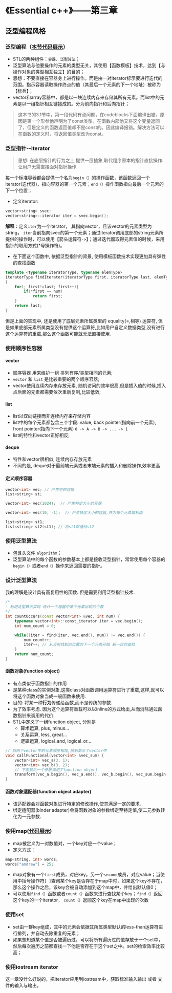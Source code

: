 # 《Essential c++》——第三章

## 泛型编程风格

### 泛型编程（[本节代码展示](../code/essential/genericVector.cpp)）

- STL的两种组件：`容器`、`泛型算法`；
- 泛型算法与他要操作的元素的类型无关，其使用【函数模板】技术，达到【与操作对象的类型相互独立】的目的；
- 思想：不要直接在容器身上进行操作。而是由一对iterator标示要进行迭代的范围。指示容器读取操作终点的值（其最后一个元素的下一个地址）被称为【标兵】；
- vector和array容器中，都是以一块连续内存来存储其所有元素。而list中的元素是以一组指针相互链接成的。分为前向指针和后向指针；

>这本书的3.1节中，第一段代码有点问题，在codeblocks下面编译出错。原因是第一个形参他声明为了const类型，在函数内部他又将这个变量返回了，但是定义的函数返回值却不是const的。因此编译报错。解决方法可以在函数的定义时，将返回值类型改为const。
>

### 泛型指针--iterator
> 思想: 在底层指针的行为之上,提供一层抽象,取代程序原本的指针直接操作.让用户无需直接面对指针操作.

每一个标准容器都会提供一个名为``begin（）``的操作函数，该函数返回一个iterator(迭代器)，指向容器的第一个元素；``end（）``操作函数指向最后一个元素的下一个位置；

- 定义iterator:
```c++
vector<string> svec;
vector<string>::iterator iter = svec.begin();
```
**解释**：定义``iter``为一个iterator， 其指向vector，且该vector的元素类型为string， ``iter``当前指向svec的第一个元素；通过iterator调用底部的string元素所提供的操作时，可以使用【箭头运算符``->``】；通过迭代器取得元素值的时候，采用指针的取用方式(*号操作符)。 


- 在下面这个函数中, 依据泛型指针的背景, 使用模板函数技术实现更加具有弹性的查找函数
```c++
template <typename iteratorType, typename elemType>
iteratorType findIterator(iteratorType first, iteratorType last, elemType &num)
{
    for(; first!=last; first++){
        if(*first == num)
            return first;
    }
    return last;
}
```
但是上面的实现中, 还是使用了底层元素所属类型的 equality(=,相等) 运算符, 但是如果底部元素所属类型没有提供这个运算符,比如用户自定义数据类型,没有进行这个运算符的重载,那么这个函数可能就无法直接使用. 


### 使用顺序性容器
#### vector
- 顺序容器 用来维护一组 排列有序/类型相同的元素;
- `vector` 和  `list` 是比较重要的两个顺序容器;
- vector使用连续内存来存放元素, 随机访问的效率很高,但是插入值的时候,插入点后面的元素都需要依次重新复制,比较低效;

#### list
- list以双向链接而非连续内存来存储内容
- list中的每个元素都包含三个字段: value, back pointer(指向前一个元素), front pointer(指向下一个元素)
`0 -> A -> B -> ... -> 1`
- list的特性和vector正好相反;

#### deque
- 特性和vector很相似, 连续内存存放元素
- 不同的是, deque对于最前端元素或者末端元素的插入和删除操作,效率更高


#### 定义顺序容器
```c++
vector<int> vec; // 产生空的容器
list<string> st;

vector<int> vec(1024);  // 产生特定大小的容器

vector<int> vec(10, -1);  // 产生特定大小的容器,并为每个元素赋初值

list<string> st1;
list<string> st2(st1); // 将st1赋值给st2
```

### 使用泛型算法
- 包含头文件 ``algorithm``；
- 泛型算法中的每个函数的参数基本上都是接收泛型指针，常常使用每个容器的``begin（）``或者``end（）``操作来返回需要的指针。


### 设计泛型算法
我的理解是设计具有高复用性的函数. 但是需要利用泛型指针技术.
```c++
/*
- 利用泛型算法实现 统计一个容器中某个元素出现的个数
*/
int countOccurs(const vector<int> &vec, int num) {
    typename vector<int>::const_iterator iter = vec.begin();
    int num_count = 0;

    while((iter = find(iter, vec.end(), num)) != vec.end()) {
        num_count++;
        iter++; // 从当前找到的位置的下一个元素开始 新一轮的查找
    }
    return num_count;
}
```


#### 函数对象(function object)
- 有点类似于函数指针的作用
- 是某种class的实例对象,这类class对函数调用运算符进行了重载,这样,就可以将这个函数对象当成一般函数来使用.
- 目的: 将某一种**行为**传递给函数,而不是传统的参数.
- 为了效率考虑. 因为这个运算符重载可以以inline的方式给出,从而消除通过函数指针来调用的代价.
- STL中定义了一组function object, 分别是
    - 算术运算, plus<type>, minus<type>...
    - 关系运算, less<type>, great<type>...
    - 逻辑运算, logical_and<type>, logical_or<type>...
```c++
// 将两个vector中的元素顺序相加,放到第三个vector中
void callFunctional(vector<int> &vec_sum) {
    vector<int> vec_a(3, 1);
    vector<int> vec_b(3, 2);
    // 下面最后一个参数调用了function object    
    transform(vec_a.begin(), vec_a.end(), vec_b.begin(), vec_sum.begin(), plus<int>());
}
```

#### 函数对象适配器(function object adapter)
- 该适配器会对函数对象进行特定的修改操作,使其满足一定的要求.
- 绑定适配器(binder adapter)会将函数对象的参数绑定至特定值,使二元参数转化为一元参数.


### 使用map([代码展示](../code/essential/map_and_set.cpp))
- map被定义为一对数值对，一个key对应一个value；
- 定义方式： 
```c++
map<string, int> words;
words["andrew"] = 25;
```
- map对象有一个``first``成员，对应key。另一个``second``成员，对应value；当使用中括号操作符``[ ]``查询某个key是否存在于map中时，如果这个key不存在，那么这个操作之后，该key会被自动添加到这个map中，并给出默认值0；
- 可以使用``find（）``函数或者``count（）``函数来进行查找某个key；``find（）``返回这个key的一个iterator， ``count（）``返回这个key在map中出现的次数

### 使用set
- set由一群key组成，其中的元素会依据其所属类型默认的less-than运算符进行排列，并自动去除重复的元素；
- 如果想知道某个值是否被遍历过，可以将所有遍历过的值存放于一个set中，然后每次遍历之前都查找一下他是否存在于这个set之中。set的检索效率比较高；

### 使用iostream iterator
这一章没什么好说的，把iterator应用到iostream中，获取标准输入输出 或者 文件的输入与输出。
